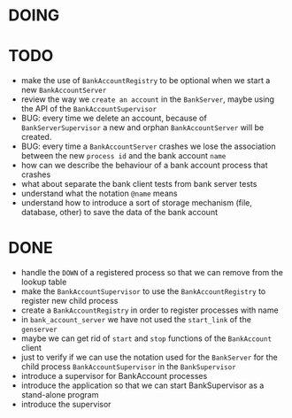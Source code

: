 # DOING

# TODO

* make the use of `BankAccountRegistry` to be optional when we start a new `BankAccountServer`
* review the way we `create an account` in the `BankServer`, maybe using the API of the `BankAccountSupervisor`
* BUG: every time we delete an account, because of `BankServerSupervisor` a new and orphan `BankAccountServer` will be created.
* BUG: every time a `BankAccountServer` crashes we lose the association between the new `process id` and the bank account `name`
* how can we describe the behaviour of a bank account process that crashes
* what about separate the bank client tests from bank server tests
* understand what the notation `@name` means
* understand how to introduce a sort of storage mechanism (file, database, other) to save the data of the bank account

# DONE

* handle the `DOWN` of a registered process so that we can remove from the lookup table
* make the `BankAccountSupervisor` to use the `BankAccountRegistry` to register new child process
* create a `BankAccountRegistry` in order to register processes with name
* in `bank_account_server` we have not used the `start_link` of the `genserver`
* maybe we can get rid of `start` and `stop` functions of the `BankAccount` client
* just to verify if we can use the notation used for the `BankServer` for the child process `BankAccountSupervisor` in the `BankSupervisor`
* introduce a supervisor for BankAccount processes
* introduce the application so that we can start BankSupervisor as a stand-alone program
* introduce the supervisor
